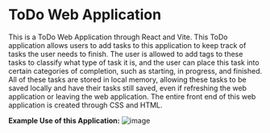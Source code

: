 # ToDo Web Application

This is a ToDo Web Application through React and Vite. This ToDo application allows users to add tasks to this application to keep track of tasks the user needs to finish. The user is allowed to add tags to these tasks to classify what type of task it is, and the user can place this task into certain categories of completion, such as starting, in progress, and finished. All of these tasks are stored in local memory, allowing these tasks to be saved locally and have their tasks still saved, even if refreshing the web application or leaving the web application. The entire front end of this web application is created through CSS and HTML.

**Example Use of this Application:** 
![image](https://github.com/ChristopherOng4/ToDo-Web-Application/assets/99162371/708fbc79-2857-43df-8859-aa4fcb0c545f)
